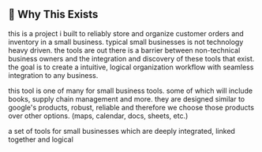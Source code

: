 ## 🚀 Why This Exists

this is a project i built to reliably store and organize customer orders and inventory in a small business. typical small businesses is not technology heavy driven. the tools are out there is a barrier between non-technical business owners and the integration and discovery of these tools that exist. the goal is to create a intuitive, logical organization workflow with seamless integration to any business.

this tool is one of many for small business tools. some of which will include books, supply chain management and more. they are designed similar to google's products, robust, reliable and therefore we choose those products over other options. (maps, calendar, docs, sheets, etc.)

a set of tools for small businesses which are deeply integrated, linked together and logical
